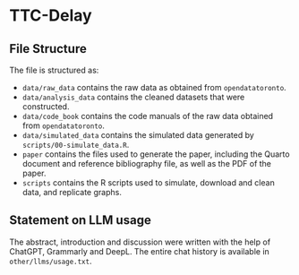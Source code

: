 # TTC-Delay

## File Structure

The file is structured as:

-   `data/raw_data` contains the raw data as obtained from `opendatatoronto`.
-   `data/analysis_data` contains the cleaned datasets that were constructed.
-   `data/code_book` contains the code manuals of the raw data obtained from `opendatatoronto`.
-   `data/simulated_data` contains the simulated data generated by `scripts/00-simulate_data.R`.
-   `paper` contains the files used to generate the paper, including the Quarto document and reference bibliography file, as well as the PDF of the paper. 
-   `scripts` contains the R scripts used to simulate, download and clean data, and replicate graphs.

## Statement on LLM usage

The abstract, introduction and discussion were written with the help of ChatGPT, Grammarly and DeepL. The entire chat history is available in `other/llms/usage.txt`.
